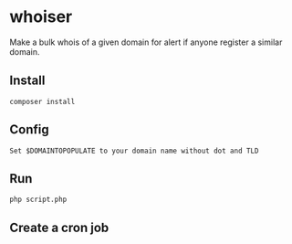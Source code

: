 # whoiser

Make a bulk whois of a given domain for alert if anyone register a similar domain.

## Install
```
composer install
```

## Config
```
Set $DOMAINTOPOPULATE to your domain name without dot and TLD
```

## Run
```
php script.php
```

## Create a cron job
